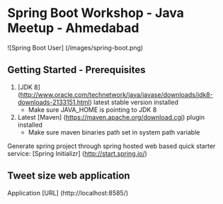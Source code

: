 # Spring Boot Workshop - Java Meetup - Ahmedabad

![Spring Boot User] (/images/spring-boot.png)

## Getting Started - Prerequisites

1. [JDK 8] (http://www.oracle.com/technetwork/java/javase/downloads/jdk8-downloads-2133151.html) latest stable version installed
    * Make sure JAVA_HOME is pointing to JDK 8
2. Latest [Maven] (https://maven.apache.org/download.cgi) plugin installed
    * Make sure maven binaries path set in system path variable

Generate spring project through spring hosted web based quick starter service: [Spring Initializr] (http://start.spring.io/) 

## Tweet size web application

Application [URL] (http://localhost:8585/)
	
